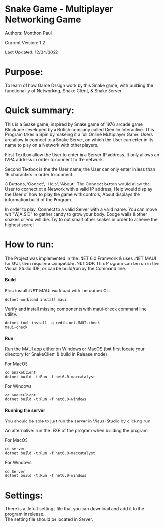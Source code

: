 # Snake Game - Multiplayer Networking Game
Authors: Monthon Paul

Current Version: 1.2

Last Updated: 12/24/2022

# Purpose: 
To learn of how Game Design work by this Snake game, with building the functionality of Networking, Snake Client, & Snake Server.

# Quick summary:
This is a Snake game, inspired by Snake game of 1976 arcade game Blockade developed by a British company called Gremlin Interactive. This Program takes a Spin by makeing it a full Online Multiplayer Game. Users are allow to connect to a Snake Server, on which the User can enter in its name to play on a Network with other players.

First Textbox allow the User to enter in a Server IP address. It only allows an IVP4 address in order to connect to the network.

Second Textbox is the the User name, the User can only enter in less than 16 characters in order to connect.

3 Buttons, 'Conect', 'Help', 'About'. The Connect button would allow the User to connect ot a Network with a valid IP address, Help would display the User of how to play the game with controls, About displays the information build of the Program.

In order to play, Connect to a valid Server with a valid name. You can move wit "W,A,S,D" to gather candy to grow your body. Dodge walls & other snakes or you will die. Try to out smart other snakes in order to acheive the highest score!

# How to run:

The Project was implemented in the .NET 6.0 Framwork & uses .NET MAUI for GUI, then require a compatible .NET SDK
This Program can be run in the Visual Studio IDE, or can be build/run by the Command line.

#### Build 

First install .NET MAUI workload with the dotnet CLI 

```
dotnet workload install maui
```
Verify and install missing components with maui-check command line utility.
```
dotnet tool install -g redth.net.MAUI.check
maui-check
```

#### Run
Run the MAUI app either on Windows or MacOS (but first locate your directory for SnakeClient & build in Release mode)

For MacOS
```
cd SnakeClient
dotnet build -t:Run -f net6.0-maccatalyst
```

For Windows
```
cd SnakeClient
dotnet build -t:Run -f net6.0-windows
```

#### Running the server

You should be able to just run the server in Visual Studio by clicking run.

An alternative: run the .EXE of the program when building the program

For MacOS
```
cd Server
dotnet build -t:Run -f net6.0-maccatalyst
```

For Windows
```
cd Server
dotnet build -t:Run -f net6.0-windows
```


# Settings:
There is a defult settings file that you can download and add it to the program in release.  
The setting file should be located in Server.
